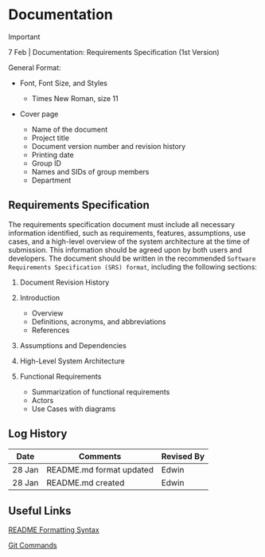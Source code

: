 # Documentation

> [!IMPORTANT]
> 7 Feb | Documentation: Requirements Specification (1st Version)

General Format:
- Font, Font Size, and Styles
    - Times New Roman, size 11

- Cover page
    - Name of the document
    - Project title
    - Document version number and revision history
    - Printing date
    - Group ID
    - Names and SIDs of group members
    - Department

## Requirements Specification

The requirements specification document must include all necessary information identified, such as requirements, features, assumptions, use cases, and a high-level overview of the system architecture at the time of submission. This information should be agreed upon by both users and developers. The document should be written in the recommended `Software Requirements Specification (SRS) format`, including the following sections:

1. Document Revision History

2. Introduction
    - Overview
    - Definitions, acronyms, and abbreviations
    - References

3. Assumptions and Dependencies

4. High-Level System Architecture

5. Functional Requirements
    - Summarization of functional requirements
    - Actors
    - Use Cases with diagrams

## Log History
| Date | Comments | Revised By |
| --- | --- | --- |
| 28 Jan | README.md format updated | Edwin |
| 28 Jan | README.md created | Edwin |

## Useful Links
[README Formatting Syntax](https://docs.github.com/en/get-started/writing-on-github/getting-started-with-writing-and-formatting-on-github/basic-writing-and-formatting-syntax)

[Git Commands](https://www.geeksforgeeks.org/useful-github-commands/)